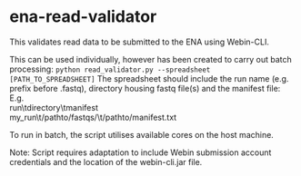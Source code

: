 # ena-read-validator
This validates read data to be submitted to the ENA using Webin-CLI.

This can be used individually, however has been created to carry out batch processing:
`python read_validator.py --spreadsheet [PATH_TO_SPREADSHEET]`
The spreadsheet should include the run name (e.g. prefix before .fastq), directory housing fastq file(s) and the manifest file:<br>
E.g.<br>
run\tdirectory\tmanifest<br>
my_run\t/pathto/fastqs/\t/pathto/manifest.txt<br>

To run in batch, the script utilises available cores on the host machine.

Note:
Script requires adaptation to include Webin submission account credentials and the location of the webin-cli.jar file.
